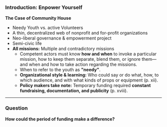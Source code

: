 
### Introduction: Enpower Yourself 
**The Case of Community House**  
- Needy Youth vs. active Volunteers
- A thin, decentralized web of nonprofit and for-profit organizations  
- Neo-liberal governance & empowerment project  
- Semi-civic life
- **All missions:** Multiple and contradictory missions  
  - Competent actors must know **how and when** to invoke a particular mission, how to keep them separate, blend them, or ignore them—and when and how to take action regarding the missions.  
  - When to refer to the youth as **"needy"**.  
  - **Organizational style & learning:** Who could say or do what, how, to which audience, and with what kinds of props or equipment (p. xii).  
  - **Policy makers take note:** Temporary funding required **constant fundraising, documentation, and publicity** (p. xviii).  

---

### **Question**  
**How could the period of funding make a difference?**  

